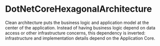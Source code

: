 # DotNetCoreHexagonalArchitecture
Clean architecture puts the business logic and application model at the center of the application. Instead of having business logic depend on data access or other infrastructure concerns, this dependency is inverted: infrastructure and implementation details depend on the Application Core.
